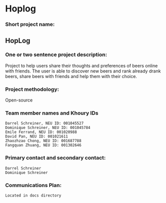 # Hoplog

### Short project name:

## HopLog 

### One or two sentence project description: 

Project to help users share their thoughts and preferences of beers online with friends. The user is able to discover new beers and rank already drank beers, share beers with friends and help them with their choice. 

### Project methodology: 

Open-source

### Team member names and Khoury IDs

    Darrel Schreiner, NEU ID: 001045527
    Dominique Schreiner, NEU ID: 001045784
    Emile Ferrand, NEU ID: 001020988
    David Pan, NEU ID: 001021611
    Zhaozhzao Chong, NEU ID: 001687788
    Fangquan Zhuang, NEU ID: 001302646

### Primary contact and secondary contact: 

    Darrel Schreiner
    Dominique Schreiner

### Communications Plan:
    Located in docs directory
